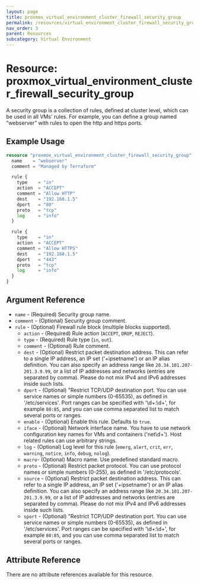 ```yaml
---
layout: page
title: proxmox_virtual_environment_cluster_firewall_security_group
permalink: /resources/virtual_environment_cluster_firewall_security_group
nav_order: 3
parent: Resources
subcategory: Virtual Environment
---
```


# Resource: proxmox_virtual_environment_cluster_firewall_security_group

A security group is a collection of rules, defined at cluster level, which can be used in 
all VMs' rules. For example, you can define a group named “webserver” with rules to open 
the http and https ports.

## Example Usage

```terraform
resource "proxmox_virtual_environment_cluster_firewall_security_group" "webserver"
  name    = "webserver"
  comment = "Managed by Terraform"

  rule {
    type    = "in"
    action  = "ACCEPT"
    comment = "Allow HTTP"
    dest    = "192.168.1.5"
    dport   = "80"
    proto   = "tcp"
    log     = "info"
  }

  rule {
    type    = "in"
    action  = "ACCEPT"
    comment = "Allow HTTPS"
    dest    = "192.168.1.5"
    dport   = "443"
    proto   = "tcp"
    log     = "info"
  }
}
```

## Argument Reference

- `name` - (Required) Security group name.
- `comment` - (Optional) Security group comment.
- `rule` - (Optional) Firewall rule block (multiple blocks supported).
    - `action` - (Required) Rule action (`ACCEPT`, `DROP`, `REJECT`).
    - `type` - (Required) Rule type (`in`, `out`).
    - `comment` - (Optional) Rule comment.
    - `dest` - (Optional) Restrict packet destination address. This can refer to
      a single IP address, an IP set ('+ipsetname') or an IP alias definition.
      You can also specify an address range like `20.34.101.207-201.3.9.99`, or
      a list of IP addresses and networks (entries are separated by comma).
      Please do not mix IPv4 and IPv6 addresses inside such lists.
    - `dport` - (Optional) "Restrict TCP/UDP destination port. You can use
      service names or simple numbers (0-65535), as defined in '/etc/services'.
      Port ranges can be specified with '\d+:\d+', for example `80:85`, and
      you can use comma separated list to match several ports or ranges.
    - `enable` - (Optional) Enable this rule. Defaults to `true`.
    - `iface` - (Optional) Network interface name. You have to use network
      configuration key names for VMs and containers ('net\d+'). Host related
      rules can use arbitrary strings.
    - `log` - (Optional) Log level for this rule (`emerg`, `alert`, `crit`, 
      `err`, `warning`, `notice`, `info`, `debug`, `nolog`).
    - `macro`- (Optional) Macro name. Use predefined standard macro.
    - `proto` - (Optional) Restrict packet protocol. You can use protocol names
      or simple numbers (0-255), as defined in '/etc/protocols'.
    - `source` - (Optional) Restrict packet destination address. This can refer
      to a single IP address, an IP set ('+ipsetname') or an IP alias
      definition. You can also specify an address range like 
      `20.34.101.207-201.3.9.99`, or a list of IP addresses and networks (entries
      are separated by comma). Please do not mix IPv4 and IPv6 addresses inside
      such lists.
    - `sport` - (Optional) "Restrict TCP/UDP destination port. You can use
      service names or simple numbers (0-65535), as defined in '/etc/services'.
      Port ranges can be specified with '\d+:\d+', for example `80:85`, and
      you can use comma separated list to match several ports or ranges.

## Attribute Reference

There are no attribute references available for this resource.
